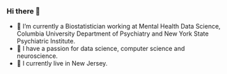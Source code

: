 ### Hi there 👋

- 🔭 I’m currently a Biostatistician working at Mental Health Data Science, Columbia University Department of Psychiatry and New York State Psychiatric Institute.
- 🌱 I have a passion for data science, computer science and neuroscience.
- 🏡 I currently live in New Jersey.
